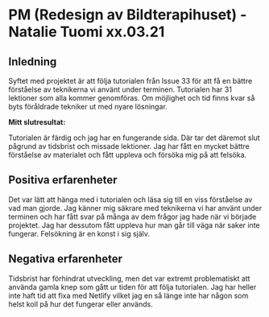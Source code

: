 # PM (Redesign av Bildterapihuset) - Natalie Tuomi xx.03.21

## Inledning

Syftet med projektet är att följa tutorialen från Issue 33 för att få en bättre förståelse av teknikerna vi använt under terminen. Tutorialen har 31 lektioner som alla kommer genomföras. Om möjlighet och tid finns kvar så byts föråldrade tekniker ut med nyare lösningar.

**Mitt slutresultat:**

Tutorialen är färdig och jag har en fungerande sida. Där tar det däremot slut pågrund av tidsbrist och missade lektioner. Jag har fått en mycket bättre förståelse av materialet och fått uppleva och försöka mig på att felsöka. 


## Positiva erfarenheter

Det var lätt att hänga med i tutorialen och läsa sig till en viss förståelse av vad man gjorde. Jag känner mig säkrare med teknikerna vi har använt under terminen och har fått svar på många av dem frågor jag hade när vi började projektet. Jag har dessutom fått uppleva hur man går till väga när saker inte fungerar. Felsökning är en konst i sig själv.

## Negativa erfarenheter

Tidsbrist har förhindrat utveckling, men det var extremt problematiskt att använda gamla knep som gått ur tiden för att följa tutorialen. Jag har heller inte haft tid att fixa med Netlify vilket jag en så länge inte har någon som helst koll på hur det fungerar eller används.